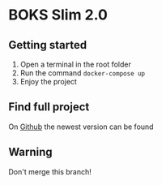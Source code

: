 # BOKS Slim 2.0

## Getting started
1. Open a terminal in the root folder
2. Run the command `docker-compose up`
3. Enjoy the project

## Find full project
On [Github](https://github.com/janesssa/greenchoice-prototype) the newest version can be found

## Warning
Don't merge this branch!